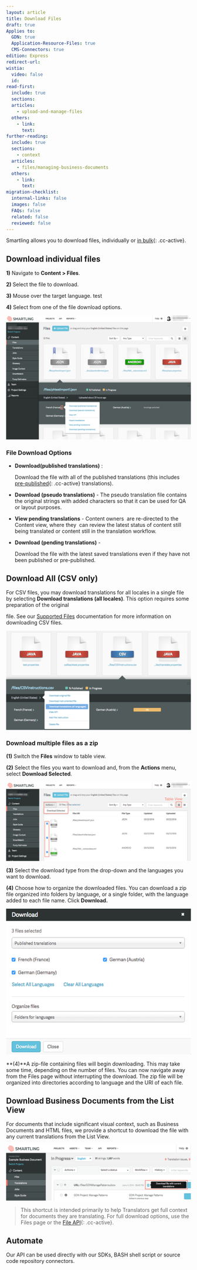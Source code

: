 ```yaml
---
layout: article
title: Download Files
draft: true
Applies to:
  GDN: true
  Application-Resource-Files: true
  CMS-Connectors: true
edition: Express
redirect-url:
wistia:
  video: false
  id:
read-first:
  include: true
  sections:
  articles:
    - upload-and-manage-files
  others:
    - link:
      text:
further-reading:
  include: true
  sections:
    - context
  articles:
    - files/managing-business-documents
  others:
    - link:
      text:
migration-checklist:
  internal-links: false
  images: false
  FAQs: false
  related: false
  reviewed: false
---
```



Smartling allows you to download files, individually or [in bulk](){: .cc-active}.

## Download individual files

**1)** Navigate to **Content &gt; Files**.

**2)** Select the file to download.

**3)** Mouse over the target language. test

**4)** Select from one of the file download options.

![](/uploads/versions/smartling___manage_files---x----1237-830x---.png)

### File Download Options

* **Download(published translations)** :

  Download the file with all of the published translations (this includes [pre-published](){: .cc-active} translations).
* **Download (pseudo translations)** - The pseudo translation file contains the original strings with added characters so that it can be used for QA or layout purposes.
* **View pending translations** - Content owners&nbsp; are re-directed to the Content view, where they&nbsp; can review the latest status of content still being translated or content still in the translation workflow.
* **Download (pending translations)** -

  Download the file with the latest saved translations even if they have not been published or pre-published.


## Download All (CSV only)

For CSV files, you may download translations for all locales in a single file by selecting&nbsp;**Download translations (all locales)**. This option requires some preparation of the original

file. See our [Supported Files](https://docs.smartling.com/display/docs/Supported+File+Types#SupportedFileTypes-csv) documentation for more information on downloading CSV files.

![](/uploads/versions/smartling___manage_files-1---x----1012-542x---.png)

### Download multiple files as a zip

**(1)**&nbsp;Switch the&nbsp;**Files** window to table view.

**(2)** Select the files you want to download and, from the&nbsp;**Actions** menu, select&nbsp;**Download Selected**.

![](/uploads/versions/smartling___manage_files-2---x----1245-532x---.png)

**(3)** Select the download type from the drop-down and the languages you want to download.

**(4)**&nbsp;Choose how to organize the downloaded files. You can download a zip file organized into folders by language, or a single folder, with the language added to each file name. Click&nbsp;**Download.**

![](/uploads/versions/smartling___manage_files-4---x----574-452x---.png)

**(4)**A zip-file containing files will begin downloading. This may take some time, depending on the number of files. You can now navigate away from the Files page without interrupting the download. The zip file will be organized into directories according to language and the URI of each file.

## Download Business Documents from the List View

For documents that include significant visual context, such as Business Documents and HTML files, we provide a shortcut to download the file with any current translations from the List View.

![](/uploads/versions/smartling___translations_management---x----1045-314x---.png)

> This shortcut is intended primarily to help Translators get full context for documents they are translating. For full download options, use the Files page or the [File API](){: .cc-active}.

## Automate

Our API can be used directly with our SDKs, BASH shell script or source code repository connectors.